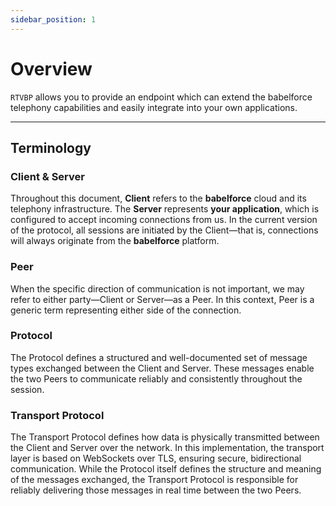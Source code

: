 ```yaml
---
sidebar_position: 1
---
```


# Overview

`RTVBP` allows you to provide an endpoint which can extend the babelforce telephony
capabilities and easily integrate into your own applications.

---

## Terminology

### Client & Server

Throughout this document, **Client** refers to the **babelforce** cloud and its telephony infrastructure. The **Server** represents **your application**, which is configured to accept incoming connections from us. In the current version of the protocol, all sessions are initiated by the Client—that is, connections will always originate from the **babelforce** platform.

### Peer

When the specific direction of communication is not important, we may refer to either party—Client or Server—as a Peer. In this context, Peer is a generic term representing either side of the connection.

### Protocol

The Protocol defines a structured and well-documented set of message types exchanged between the Client and Server. These messages enable the two Peers to communicate reliably and consistently throughout the session.

### Transport Protocol

The Transport Protocol defines how data is physically transmitted between the Client and Server over the network. In this implementation, the transport layer is based on WebSockets over TLS, ensuring secure, bidirectional communication. While the Protocol itself defines the structure and meaning of the messages exchanged, the Transport Protocol is responsible for reliably delivering those messages in real time between the two Peers.
